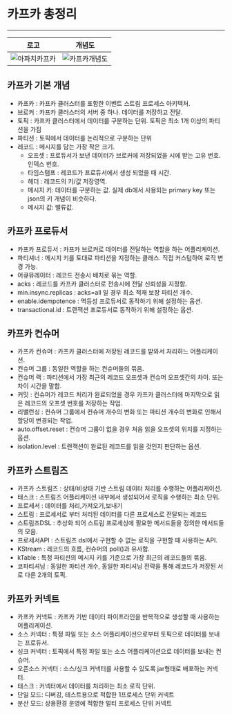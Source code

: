# 카프카 총정리
---

| 로고                                                                                 | 개념도                                                                                |
|------------------------------------------------------------------------------------|------------------------------------------------------------------------------------|
| ![아파치카프카](https://i.pinimg.com/564x/f2/80/1a/f2801a2555451906d4e0ced138039b0f.jpg) | ![카프카개념도](https://i.pinimg.com/564x/e5/6a/db/e56adbb7b7761e1f50bf90c8a1765607.jpg) |

## 카프카 기본 개념

- 카프카 : 카프카 클러스터를 포함한 이벤트 스트림 프로세스 아키텍처.
- 브로커 : 카프카 클러스터의 서버 중 하나. 데이터를 저장하고 전달.
- 토픽 : 카프카 클러스터에서 데이터를 구분하는 단위. 토픽은 최소 1개 이상의 파티션을 가짐
- 파티션 : 토픽에서 데이터를 논리적으로 구분하는 단위
- 레코드 : 메시지를 담는 가장 작은 크기.
    - 오프셋 : 프로듀서가 보낸 데이터가 브로커에 저장되었을 시에 받는 고유 번호. 인덱스 번호.
    - 타임스탬프 : 레코드가 프로듀서에서 생성 되었을 때 시간.
    - 헤더 : 레코드의 키/값 저장영역.
    - 메시지 키: 데이터를 구분하는 값. 실제 db에서 사용되는 primary key 또는 json의 키 개념이 비슷하다.
    - 메시지 값: 밸류값.

## 카프카 프로듀서

- 카프카 프로듀서 : 카프카 브로커로 데이터를 전달하는 역할을 하는 어플리케이션.
- 파티셔너 : 메시지 키를 토대로 파티션을 지정하는 클래스. 직접 커스텀하여 로직 변경 가능.
- 어큐뮤레이터 : 레코드 전송시 배치로 묶는 역할.
- acks : 레코드를 카프카 클러스터로 전송시에 전달 신뢰성을 지정함.
- min.insync.replicas : acks=all 일 경우 최소 적재 보장 파티션 개수.
- enable.idempotence : 멱등성 프로듀서로 동작하기 위해 설정하는 옵션.
- transactional.id : 트랜잭션 프로듀서로 동작하기 위해 설정하는 옵션.

## 카프카 컨슈머

- 카프카 컨슈머 : 카프카 클러스터에 저장된 레코드를 받와서 처리하느 어플리케이션.
- 컨슈머 그룹 : 동일한 역할을 하는 컨슈머들의 묶음.
- 컨슈머 랙 : 파티션에서 가장 최근의 레코드 오프셋과 컨슈머 오프셋간의 차이. 또는 차이 시간을 말함.
- 커밋 : 컨슈머가 레코드 처리가 완료되었을 경우 카프카 클러스터에 마지막으로 읽은 레코드의 오프셋 번호를 저장하는 작업.
- 리밸런싱 : 컨슈머 그룹에서 컨슈머 개수의 변화 또는 파티션 개수의 변화로 인해서 할당이 변경되는 작업.
- auto.offset.reset : 컨슈머 그룹이 없을 경우 처음 읽을 오프셋의 위치를 지정하는 옵션.
- isolation.level : 트랜잭션이 완료된 레코드를 읽을 것인지 판단하는 옵션.


## 카프카 스트림즈

- 카프카 스트림즈 : 상태/비상태 기반 스트림 데이터 처리를 수행하는 어플리케이션.
- 태스크 : 스트림즈 어플리케이션 내부에서 생성되어서 로직을 수행하는 최소 단위.
- 프로세서 : 데이터를 처리,가져오기,보내기
- 스트림 : 프로세서로 부터 처리된 데이터를 다른 프로세스로 전달되는 레코드
- 스트림즈DSL : 추상화 되어 스트림 프로세싱에 필요한 메서드들을 정의한 메서드들의 모음.
- 프로세서API : 스트림즈 dsl에서 구현할 수 없는 로직을 구현할 때 사용하는 API.
- KStream : 레코드의 흐름, 컨슈머의 poll()과 유사함.
- kTable : 특정 파티션의 메시지 키를 기준으로 가장 최근의 레코드들의 묶음.
- 코파티셔닝 : 동일한 파티션 개수, 동일한 파티셔닝 전략을 통해 레코드가 저장된 서로 다른 2개의 토픽.

## 카프카 커넥트

- 카프카 커넥트 : 카프카 기반 데이터 파이프라인을 반복적으로 생성할 때 사용하는 어플리케이션.
- 소스 커넥터 : 특정 파일 또는 소스 어플리케이션으로부터 토픽으로 데이터를 보내는 프로듀서.
- 싱크 커넥터 : 토픽에서 특정 파일 또는 소스 어플리케이션으로 데이터를 보내는 컨슈머.
- 오픈소스 커넥터 : 소스/싱크 커넥터를 사용할 수 있도록 jar형태로 배포하는 커넥터.
- 태스크 : 커넥터에서 데이터를 처리하는 최소 로직 단위.
- 단일 모드: 디버깅, 테스트용으로 적합한 1프로세스 단위 커넥트
- 분산 모드: 상용환경 운영에 적합한 멀티 프로세스 단위 커넥트
